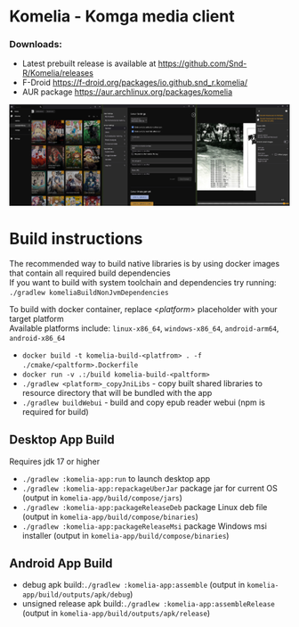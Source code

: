 # Komelia - Komga media client

### Downloads:
- Latest prebuilt release is available at https://github.com/Snd-R/Komelia/releases
- F-Droid https://f-droid.org/packages/io.github.snd_r.komelia/
- AUR package https://aur.archlinux.org/packages/komelia

![screenshots](./screenshots/screenshot.jpg)

# Build instructions
The recommended way to build native libraries is by using docker images that contain all required build dependencies\
If you want to build with system toolchain and dependencies try running:\
`./gradlew komeliaBuildNonJvmDependencies`

To build with docker container, replace <*platform*> placeholder with your target platform\
Available platforms include: `linux-x86_64`, `windows-x86_64`, `android-arm64`, `android-x86_64`

- `docker build -t komelia-build-<platfrom> . -f ./cmake/<paltform>.Dockerfile `
- `docker run -v .:/build komelia-build-<paltform>`
- `./gradlew <platform>_copyJniLibs` - copy built shared libraries to resource directory that will be
  bundled with the app
- `./gradlew buildWebui` - build and copy epub reader webui (npm is required for build)

## Desktop App Build

Requires jdk 17 or higher

- `./gradlew :komelia-app:run` to launch desktop app
- `./gradlew :komelia-app:repackageUberJar` package jar for current OS (output in `komelia-app/build/compose/jars`)
- `./gradlew :komelia-app:packageReleaseDeb` package Linux deb file (output in `komelia-app/build/compose/binaries`)
- `./gradlew :komelia-app:packageReleaseMsi` package Windows msi installer (output in `komelia-app/build/compose/binaries`)

## Android App Build

- debug apk build:`./gradlew :komelia-app:assemble` (output in `komelia-app/build/outputs/apk/debug`)
- unsigned release apk build:`./gradlew :komelia-app:assembleRelease` (output in `komelia-app/build/outputs/apk/release`)